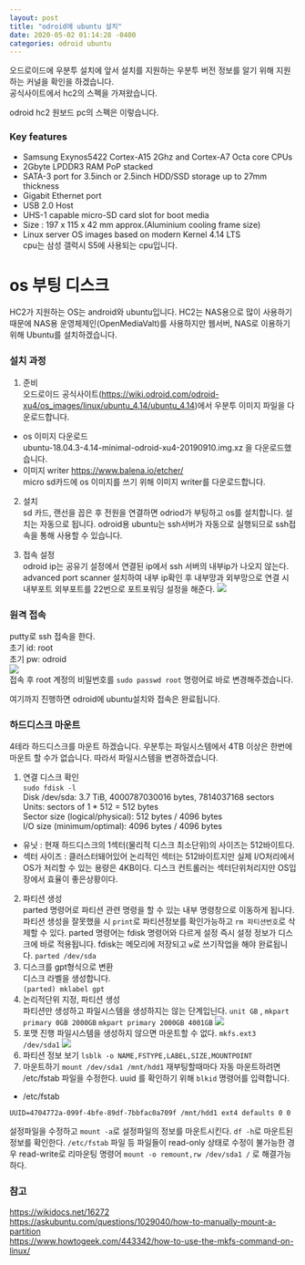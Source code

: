 ```yaml
---
layout: post
title: "odroid에 ubuntu 설치"
date: 2020-05-02 01:14:28 -0400
categories: odroid ubuntu
---
```

오드로이드에 우분투 설치에 앞서 설치를 지원하는 우분투 버전 정보를 알기 위해 지원하는 커널을 확인을 하겠습니다.  
공식사이트에서 hc2의 스펙을 가져왔습니다.  

odroid hc2 원보드 pc의 스펙은 이렇습니다.  
### Key features
- Samsung Exynos5422 Cortex-A15 2Ghz and Cortex-A7 Octa core CPUs  
- 2Gbyte LPDDR3 RAM PoP stacked  
- SATA-3 port for 3.5inch or 2.5inch HDD/SSD  storage up to 27mm thickness  
- Gigabit Ethernet port  
- USB 2.0 Host  
- UHS-1 capable micro-SD card slot for boot media  
- Size : 197 x 115 x 42 mm approx.(Aluminium cooling frame size)  
- Linux server OS images based on modern Kernel 4.14 LTS  
cpu는 삼성 갤럭시 S5에 사용되는 cpu입니다.  

# os 부팅 디스크
HC2가 지원하는 OS는 android와 ubuntu입니다. HC2는 NAS용으로 많이 사용하기 때문에 NAS용 운영체제인(OpenMediaValt)를 사용하지만 웹서버, NAS로 이용하기 위해 Ubuntu를 설치하겠습니다.  
### 설치 과정

1. 준비  
오드로이드 공식사이트(<https://wiki.odroid.com/odroid-xu4/os_images/linux/ubuntu_4.14/ubuntu_4.14>)에서 우분투 이미지 파일을 다운로드합니다.  
- os 이미지 다운로드  
ubuntu-18.04.3-4.14-minimal-odroid-xu4-20190910.img.xz 을 다운로드했습니다.  
- 이미지 writer  <https://www.balena.io/etcher/>  
micro sd카드에 os 이미지를 쓰기 위해 이미지 writer를 다운로드합니다.

2. 설치  
sd 카드, 랜선을 꼽은 후 전원을 연결하면 odriod가 부팅하고 os를 설치합니다.
설치는 자동으로 됩니다. odroid용 ubuntu는 ssh서버가 자동으로 실행되므로 ssh접속을 통해 사용할 수 있습니다.  

3. 접속 설정  
odroid ip는 공유기 설정에서 연결된 ip에서 ssh 서버의 내부ip가 나오지 않는다.  
advanced port scanner 설치하여 내부 ip확인 후 내부망과 외부망으로 연결 시 내부포트 외부포트를 22번으로 포트포워딩 설정을 해준다.
![](../../../static/img/20200502-odroid-ubuntu/port-fowording.JPG)  

### 원격 접속
putty로 ssh 접속을 한다.  
초기 id: root  
초기 pw: odroid  
![](../../../static/img/20200502-odroid-ubuntu/odroid-putty.JPG)  
접속 후 root 계정의 비밀번호를 ``sudo passwd root`` 명령어로 바로 변경해주겠습니다.

여기까지 진행하면 odroid에 ubuntu설치와 접속은 완료됩니다.

### 하드디스크 마운트
4테라 하드디스크를 마운트 하겠습니다. 우분투는 파일시스템에서 4TB 이상은 한번에 마운트 할 수가 없습니다. 따라서 파일시스템을 변경하겠습니다.

1. 연결 디스크 확인  
``sudo fdisk -l``  
Disk /dev/sda: 3.7 TiB, 4000787030016 bytes, 7814037168 sectors  
Units: sectors of 1 * 512 = 512 bytes  
Sector size (logical/physical): 512 bytes / 4096 bytes  
I/O size (minimum/optimal): 4096 bytes / 4096 bytes  

- 유닛 : 현재 하드디스크의 1섹터(물리적 디스크 최소단위)의 사이즈는 512바이트다.  
- 섹터 사이즈 : 클러스터돼어있어 논리적인 섹터는 512바이트지만 실제 I/O처리에서 OS가 처리할 수 있는 용량은 4KB이다. 디스크 컨트롤러는 섹터단위처리지만 OS입장에서 효율이 좋은상황이다.  

2. 파티션 생성  
parted 명령어로 파티션 관련 명령을 할 수 있는 내부 명령창으로 이동하게 됩니다.
파티션 생성을 잘못했을 시 ``print``로 파티션정보를 확인가능하고 ``rm 파티션번호``로 삭제할 수 있다.
parted 명령어는 fdisk 명령어와 다르게 설정 즉시 설정 정보가 디스크에 바로 적용됩니다.
fdisk는 메모리에 저장되고 ``w``로 쓰기작업을 해야 완료됩니다.
``parted /dev/sda``
3. 디스크를 gpt형식으로 변환  
디스크 라벨을 생성합니다.  
``(parted) mklabel gpt``
4. 논리적단위 지정, 파티션 생성  
파티션만 생성하고 파일시스템을 생성하지는 않는 단계입닌다.
``unit GB`` , ``mkpart primary 0GB 2000GB`` ``mkpart primary 2000GB 4001GB``
![](../../../static/img/20200502-odroid-ubuntu/make-partition.JPG)  
5. 포맷 진행
파일시스템을 생성하지 않으면 마운트할 수 없다.
``mkfs.ext3 /dev/sda1``
![](../../../static/img/20200502-odroid-ubuntu/mkfs.JPG)  
6. 파티션 정보 보기
``lsblk -o NAME,FSTYPE,LABEL,SIZE,MOUNTPOINT``
7. 마운트하기
``mount /dev/sda1 /mnt/hdd1``
재부팅할때마다 자동 마운트하려면 /etc/fstab 파일을 수정한다.
 uuid 를 확인하기 위해 ``blkid`` 명령어를 입력합니다.
 - /etc/fstab
 ```
 UUID=4704772a-099f-4bfe-89df-7bbfac0a709f /mnt/hdd1 ext4 defaults 0 0
 ```
 설정파일을 수정하고
 ``mount -a``로 설정파일의 정보를 마운트시킨다.
``df -h``로 마운트된 정보를 확인한다.
``/etc/fstab`` 파일 등 파일들이 read-only 상태로 수정이 불가능한 경우 read-write로 리마운팅 명령어 ``mount -o remount,rw /dev/sda1 /`` 로 해결가능하다.

### 참고
<https://wikidocs.net/16272>  
<https://askubuntu.com/questions/1029040/how-to-manually-mount-a-partition>  
<https://www.howtogeek.com/443342/how-to-use-the-mkfs-command-on-linux/>  
